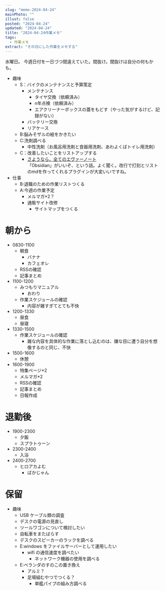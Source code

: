 ```yaml
---
slug: "memo-2024-04-24"
mainPhoto: ""
illust: false
posted: "2024-04-24"
updated: "2024-04-24"
title: "2024-04-24作業メモ"
tags:
  - 作業メモ
extract: "その日にした作業をメモする"
---
```


水曜日。
今週日付を一日づつ間違えていた。間抜け。間抜けは自分の何もかも。

- 趣味
  - S：バイクのメンテナンスと予算策定
    - メンテナンス
      - タイヤ交換（依頼済み）
      - n年点検（依頼済み）
      - エアクリーナーボックスの蓋をもどす（やった気がするけど、記録がない）
    - バッテリー交換
    - リアケース
  - B:脳みそザルの絵をかきたい
  - C:洗剤調べる
    - 中性洗剤（お風呂用洗剤と食器用洗剤、あわよくばトイレ用洗剤）
  - C：改善したいことをリストアップする 
    - [さようなら、全てのエヴァーノート](https://honeshabri.hatenablog.com/entry/Evernote_to_Obsidian)  
  「Obsidian」がいいぞ、という話。よく聞く。改行で打刻とリストのmdを作ってくれるプラグインが大変いいですね。
- 仕事
  - B:退職のための作業リストつくる
  - A:今週の作業予定
    - メルマガ*2？
    - 通販サイト改修
      - サイトマップをつくる

# 朝から

- 0830-1100
  - 朝食
    - バナナ
    - カフェオレ
  - RSSの確認
  - 記事まとめ
- 1100-1200
  - みつもりマニュアル
    - おわり
  - 作業スケジュールの確認
    - 内容が雑すぎてとても不快
- 1200-1330
  - 昼食
  - 昼寝
- 1330-1500
  - 作業スケジュールの確認
    - 雑な内容を具体的な作業に落とし込むのは、嫌な目に遭う自分を想像するのと同じ、不快
- 1500-1600
  - 休憩
- 1600-1900
  - 特集ページ*2
  - メルマガ*2
  - RSSの確認
  - 記事まとめ
  - 日報作成

# 退勤後

- 1900-2300
  - 夕飯
  - スプラトゥーン
- 2300-2400
  - 入浴
- 2400-2700
  - ヒロアカよむ
    - ばかじゃん

# 保留

- 趣味
  - USB ケーブル類の調査
  - デスクの電源の見直し
  - ツールワゴンについて検討したい
  - 自転車をまたばらす
  - デスクのスピーカーのラックを調べる
  - E:windows をファイルサーバーとして運用したい
    - wifi の通信速度を調べたい
      - ネットワーク機器の使用を調べる
  - E:ベランダのすのこの置き換え
    - アルミ？
    - 足場組むやつでつくる？
      - 単艦パイプの組み方調べる
